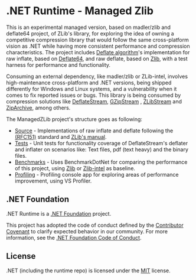 # .NET Runtime - Managed Zlib

This is an experimental managed version, based on madler/zlib and deflate64 project, of ZLib's library, for exploring the idea of owning a competitive compression library that would follow the same cross-platform vision as .NET while having more consistent performance and compression characteristics. The project includes [Deflate algorithm](https://www.zlib.net/feldspar.html)'s implementation for raw inflate, based on [Deflate64](https://github.com/dotnet/runtime/tree/main/src/libraries/System.IO.Compression/src/System/IO/Compression/DeflateManaged), and raw deflate, based on [Zlib](https://github.com/madler/zlib), with a test harness for performance and functionality.

Consuming an external dependency, like madler/zlib or ZLib-intel, involves high-maintenance cross-platform and .NET versions, being shipped differently for Windows and Linux systems, and a vulnerability when it comes to fix reported issues or bugs. This library is being consumed by compression solutions like [DeflateStream](https://learn.microsoft.com/en-us/dotnet/api/system.io.compression.deflatestream?view=net-7.0), [GZipStream](https://learn.microsoft.com/en-us/dotnet/api/system.io.compression.gzipstream?view=net-7.0) , [ZLibStream](https://learn.microsoft.com/en-us/dotnet/api/system.io.compression.zlibstream?view=net-7.0) and [ZipArchive](https://learn.microsoft.com/en-us/dotnet/api/system.io.compression.ziparchive?view=net-7.0), among others.

The ManagedZLib project's structure goes as following:

+ [Source](src/Microsoft.ManagedZLib/src/) - Implementations of raw inflate and deflate following the [(RFC151)](https://datatracker.ietf.org/doc/html/rfc1951) standard and [ZLib's manual](https://www.zlib.net/manual.html).
+ [Tests](src/Microsoft.ManagedZLib/tests/) - Unit tests for functionality coverage of DeflateStream's deflater and inflater on scenarios like: Text files, pdf (text heavy) and the binary files.
+ [Benchmarks](src/Microsoft.ManagedZLib/benchmarks/) - Uses BenchmarkDotNet for comparing the performance of this project, using [Zlib](https://github.com/madler/zlib) or [Zlib-intel](https://github.com/intel/zlib) as baseline.
+ [Profiling](src/Microsoft.ManagedZLib/) - Profiling console app for exploring areas of performance improvement, using VS Profiler.


## .NET Foundation

.NET Runtime is a [.NET Foundation](https://www.dotnetfoundation.org/projects) project.

This project has adopted the code of conduct defined by the [Contributor Covenant](http://contributor-covenant.org/) to clarify expected behavior in our community. For more information, see the [.NET Foundation Code of Conduct](http://www.dotnetfoundation.org/code-of-conduct).

## License

.NET (including the runtime repo) is licensed under the [MIT](LICENSE.TXT) license.

